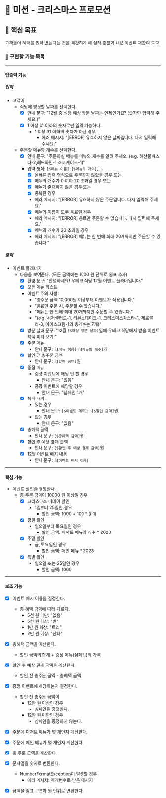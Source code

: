 # 🎄 미션 - 크리스마스 프로모션

## 📮 핵심 목표

고객들이 혜택을 많이 받는다는 것을 체감하게 해 실적 증진과 내년 이벤트 재참여 도모

### 🚀 구현할 기능 목록

---

#### 입출력 기능

##### 입력

- 고객이
    - 식당에 방문할 날짜를 선택한다.
        - [x] 안내 문구: "12월 중 식당 예상 방문 날짜는 언제인가요? (숫자만 입력해 주세요!)"
        - [x] 1 이상 31 이하의 숫자로만 입력 가능하다.
            - 1 이상 31 이하의 숫자가 아닌 경우
                - 에러 메시지: "[ERROR] 유효하지 않은 날짜입니다. 다시 입력해 주세요."

    - 주문할 메뉴와 개수를 선택한다.
        - [x] 안내 문구: "주문하실 메뉴를 메뉴와 개수를 알려 주세요. (e.g. 해산물파스타-2,레드와인-1,초코케이크-1)"
        - 입력 형식: `[$메뉴 이름]`-`[$메뉴의 개수]`, ...
            - [x] 올바른 입력 형식으로 주문하지 않았을 경우 또는
            - [x] 메뉴의 개수가 0 이하 20 초과일 경우 또는
            - [x] 메뉴가 존재하지 않을 경우 또는
            - [x] 중복된 경우
             - 에러 메시지: "[ERROR] 유효하지 않은 주문입니다. 다시 입력해 주세요."
            - [x] 메뉴의 이름이 모두 음료일 경우
             - 에러 메시지: "[ERROR] 음료만 주문할 수 없습니다. 다시 입력해 주세요."
            - [x] 메뉴의 개수가 20 초과일 경우
             - 에러 메시지: "[ERROR] 메뉴는 한 번에 최대 20개까지만 주문할 수 있습니다."

##### 출력

- 이벤트 플래너가
    - 다음을 보여준다. (모든 금액에는 1000 원 단위로 쉼표 추가)
        - [x] 환영 문구: "안녕하세요! 우테코 식당 12월 이벤트 플래너입니다."
        - [x] 모든 메뉴 리스트
        - 이벤트 주의 사항: 
          - "총주문 금액 10,000원 이상부터 이벤트가 적용됩니다."
          - "음료만 주문 시, 주문할 수 없습니다."
          - "메뉴는 한 번에 최대 20개까지만 주문할 수 있습니다."
          - "(e.g. 시저샐러드-1, 티본스테이크-1, 크리스마스파스타-1, 제로콜라-3, 아이스크림-1의 총개수는 7개)"
        - [x] 방문 날짜 문구: "12월 `[$예상 방문 날짜]`일에 우테코 식당에서 받을 이벤트 혜택 미리 보기!"
        - [x] 주문 메뉴
            - 안내 문구: `[$메뉴 이름]` `[$메뉴의 개수]`개
        - [x] 할인 전 총주문 금액
            - 안내 문구: `[$할인 금액]`원
        - [x] 증정 메뉴
            - 증정 이벤트에 해당 안 할 경우
                - 안내 문구: "없음"
            - 증정 이벤트에 해당할 경우
                - 안내 문구: "샴페인 1개"
        - [x] 헤택 내역
            - 있는 경우
                - 안내 문구: `[$이벤트 계획]`: -`[$할인 금액]`원
            - 없는 경우
                - 안내 문구: "없음"
        - [x] 총혜택 금액
            - 안내 문구: `[$총혜택 금액]`원
        - [x] 할인 후 예상 결제 금액
            - 안내 문구: `[$할인 후 예상 결제 금액]`원
        - [x] 12월 이벤트 배지 내용
            - 안내 문구: `[$이벤트 배지 이름]`

---

#### 핵심 기능

- 이벤트 할인을 결정한다.
    - 총 주문 금액이 10000 원 이상일 경우
        - [x] 크리스마스 디데이 할인
            - 1일부터 25일인 경우
                - 할인 금액: 1000 + 100 * (i-1)
        - [x] 평일 할인
            - 일요일부터 목요일인 경우
                - 할인 금액: 디저트 메뉴의 개수 * 2023
        - [x] 주말 할인
            - 금, 토요일인 경우
                - 할인 금액: 메인 메뉴 * 2023
        - [x] 특별 할인
            - 일요일 또는 25일인 경우
                - 할인 금액: 1000

---

#### 보조 기능

- [x] 이벤트 배지 이름을 결정한다.
    - 총 혜택 금액에 따라 다르다.
        - 5천 원 미만: "없음"
        - 5천 원 이상: "별"
        - 1만 원 이상: "트리"
        - 2만 원 이상: "산타"

- [x] 총혜택 금액을 계산한다.
    - 할인 금액의 합계 + 증정 메뉴(샴페인)의 가격

- [x] 할인 후 예상 결제 금액을 계산한다.
    - 할인 전 총주문 금액 - 총혜택 금액

- [x] 증정 이벤트에 해당하는지 결정한다.
    - 할인 전 총주문 금액이
        - 12만 원 이상인 경우
            - 샴페인을 증정한다.
        - 12만 원 미만인 경우
            - 샴페인을 증정하지 않는다.

- [x] 주문에 디저트 메뉴가 몇 개인지 계산한다.
- [x] 주문에 메인 메뉴가 몇 개인지 계산한다.
- [x] 총 주문 금액을 계산한다.

- [x] 문자열을 숫자로 변환한다.
  - NumberFormatException이 발생할 경우
      - 에러 메시지: 매개변수로 받은 메시지
- [x] 금액을 쉼표 구분과 원 단위로 변환한다.